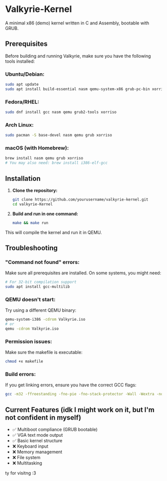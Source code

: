 # Valkyrie-Kernel

A minimal x86 (demo) kernel written in C and Assembly, bootable with GRUB.

## Prerequisites

Before building and running Valkyrie, make sure you have the following tools installed:

### Ubuntu/Debian:
```bash
sudo apt update
sudo apt install build-essential nasm qemu-system-x86 grub-pc-bin xorriso
```

### Fedora/RHEL:
```bash
sudo dnf install gcc nasm qemu grub2-tools xorriso
```

### Arch Linux:
```bash
sudo pacman -S base-devel nasm qemu grub xorriso
```

### macOS (with Homebrew):
```bash
brew install nasm qemu grub xorriso
# You may also need: brew install i386-elf-gcc
```

## Installation

1. **Clone the repository:**
   ```bash
   git clone https://github.com/yourusername/valkyrie-kernel.git
   cd valkyrie-Kernel
   ```

2. **Build and run in one command:**
   ```bash
   make && make run
   ```

This will compile the kernel and run it in QEMU.

## Troubleshooting

### "Command not found" errors:
Make sure all prerequisites are installed. On some systems, you might need:
```bash
# For 32-bit compilation support
sudo apt install gcc-multilib
```

### QEMU doesn't start:
Try using a different QEMU binary:
```bash
qemu-system-i386 -cdrom Valkyrie.iso
# or
qemu -cdrom Valkyrie.iso
```

### Permission issues:
Make sure the makefile is executable:
```bash
chmod +x makefile
```

### Build errors:
If you get linking errors, ensure you have the correct GCC flags:
```bash
gcc -m32 -ffreestanding -fno-pie -fno-stack-protector -Wall -Wextra -nostdlib -fno-builtin -c kernel.c -o kernel.o
```

## Current Features (idk I might work on it, but I'm not confident in myself)

- ✅ Multiboot compliance (GRUB bootable)
- ✅ VGA text mode output
- ✅ Basic kernel structure
- ❌ Keyboard input
- ❌ Memory management  
- ❌ File system
- ❌ Multitasking

ty for visitng :3
